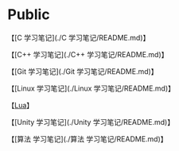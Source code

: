 # Public

【[C 学习笔记](./C 学习笔记/README.md)】  

【[C++ 学习笔记](./C++ 学习笔记/README.md)】  

【[Git 学习笔记](./Git 学习笔记/README.md)】  

【[Linux 学习笔记](./Linux 学习笔记/README.md)】  

【[Lua](./Lua/README.md)】  

【[Unity 学习笔记](./Unity 学习笔记/README.md)】  

【[算法 学习笔记](./算法 学习笔记/README.md)】  